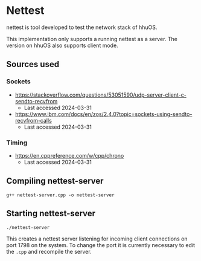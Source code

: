 # Nettest
nettest is tool developed to test the network stack of hhuOS.

This implementation only supports a running nettest as a server.
The version on hhuOS also supports client mode.

## Sources used
### Sockets
- https://stackoverflow.com/questions/53051590/udp-server-client-c-sendto-recvfrom
  - Last accessed 2024-03-31
- https://www.ibm.com/docs/en/zos/2.4.0?topic=sockets-using-sendto-recvfrom-calls
  - Last accessed 2024-03-31
### Timing
- https://en.cppreference.com/w/cpp/chrono
  - Last accessed 2024-03-31

## Compiling nettest-server
```
g++ nettest-server.cpp -o nettest-server
```

## Starting nettest-server
```
./nettest-server
```
This creates a nettest server listening for incoming client connections on port 1798 on the system.
To change the port it is currently necessary to edit the `.cpp` and recompile the server.
